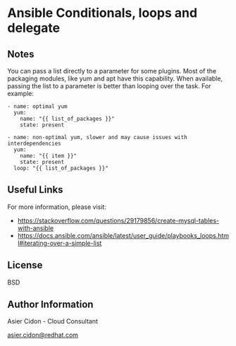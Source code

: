 # Ansible Conditionals, loops and delegate

## Notes

You can pass a list directly to a parameter for some plugins. Most of the packaging modules, like yum and apt have this capability. When available, passing the list to a parameter is better than looping over the task. For example:

```
- name: optimal yum
  yum:
    name: "{{ list_of_packages }}"
    state: present

- name: non-optimal yum, slower and may cause issues with interdependencies
  yum:
    name: "{{ item }}"
    state: present
  loop: "{{ list_of_packages }}"
```

## Useful Links

For more information, please visit:

-   https://stackoverflow.com/questions/29179856/create-mysql-tables-with-ansible
-   https://docs.ansible.com/ansible/latest/user_guide/playbooks_loops.html#iterating-over-a-simple-list

License
-------

BSD

Author Information
------------------

 Asier Cidon - Cloud Consultant

 asier.cidon@redhat.com
 